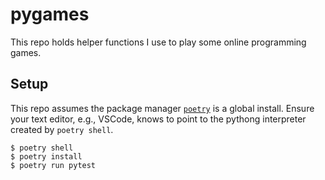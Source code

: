 # pygames

This repo holds helper functions I use to play some online programming games.

## Setup

This repo assumes the package manager [`poetry`](https://python-poetry.org/) is a global install. Ensure your text editor, e.g., VSCode, knows to point to the pythong interpreter created by `poetry shell`.

```shell
$ poetry shell
$ poetry install
$ poetry run pytest
```
